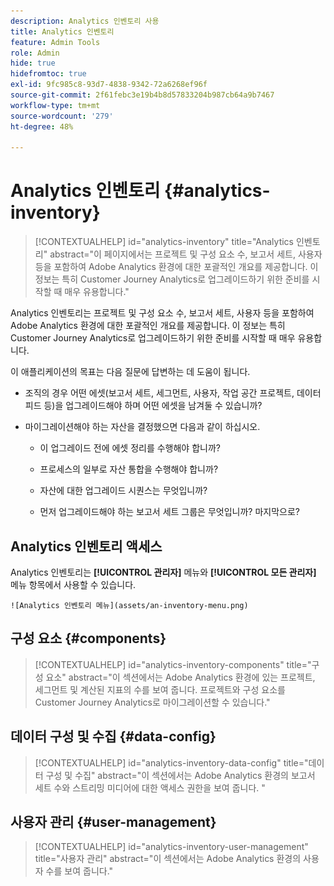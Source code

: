 ```yaml
---
description: Analytics 인벤토리 사용
title: Analytics 인벤토리
feature: Admin Tools
role: Admin
hide: true
hidefromtoc: true
exl-id: 9fc985c8-93d7-4838-9342-72a6268ef96f
source-git-commit: 2f61febc3e19b4b8d57833204b987cb64a9b7467
workflow-type: tm+mt
source-wordcount: '279'
ht-degree: 48%

---
```


# Analytics 인벤토리 {#analytics-inventory}

<!-- markdownlint-disable MD034 -->

>[!CONTEXTUALHELP]
>id="analytics-inventory"
>title="Analytics 인벤토리"
>abstract="이 페이지에서는 프로젝트 및 구성 요소 수, 보고서 세트, 사용자 등을 포함하여 Adobe Analytics 환경에 대한 포괄적인 개요를 제공합니다. 이 정보는 특히 Customer Journey Analytics로 업그레이드하기 위한 준비를 시작할 때 매우 유용합니다."

<!-- markdownlint-enable MD034 -->

Analytics 인벤토리는 프로젝트 및 구성 요소 수, 보고서 세트, 사용자 등을 포함하여 Adobe Analytics 환경에 대한 포괄적인 개요를 제공합니다. 이 정보는 특히 Customer Journey Analytics로 업그레이드하기 위한 준비를 시작할 때 매우 유용합니다.

이 애플리케이션의 목표는 다음 질문에 답변하는 데 도움이 됩니다.

* 조직의 경우 어떤 에셋(보고서 세트, 세그먼트, 사용자, 작업 공간 프로젝트, 데이터 피드 등)을 업그레이드해야 하며 어떤 에셋을 남겨둘 수 있습니까?

* 마이그레이션해야 하는 자산을 결정했으면 다음과 같이 하십시오.

   * 이 업그레이드 전에 에셋 정리를 수행해야 합니까?

   * 프로세스의 일부로 자산 통합을 수행해야 합니까?

   * 자산에 대한 업그레이드 시퀀스는 무엇입니까?

   * 먼저 업그레이드해야 하는 보고서 세트 그룹은 무엇입니까? 마지막으로?

## Analytics 인벤토리 액세스

Analytics 인벤토리는 **[!UICONTROL 관리자]** 메뉴와 **[!UICONTROL 모든 관리자]** 메뉴 항목에서 사용할 수 있습니다.

    ![Analytics 인벤토리 메뉴](assets/an-inventory-menu.png)


## 구성 요소 {#components}

<!-- markdownlint-disable MD034 -->

>[!CONTEXTUALHELP]
>id="analytics-inventory-components"
>title="구성 요소"
>abstract="이 섹션에서는 Adobe Analytics 환경에 있는 프로젝트, 세그먼트 및 계산된 지표의 수를 보여 줍니다. 프로젝트와 구성 요소를 Customer Journey Analytics로 마이그레이션할 수 있습니다."

<!-- markdownlint-enable MD034 -->


## 데이터 구성 및 수집 {#data-config}

<!-- markdownlint-disable MD034 -->

>[!CONTEXTUALHELP]
>id="analytics-inventory-data-config"
>title="데이터 구성 및 수집"
>abstract="이 섹션에서는 Adobe Analytics 환경의 보고서 세트 수와 스트리밍 미디어에 대한 액세스 권한을 보여 줍니다. "

<!-- markdownlint-enable MD034 -->


## 사용자 관리 {#user-management}

<!-- markdownlint-disable MD034 -->

>[!CONTEXTUALHELP]
>id="analytics-inventory-user-management"
>title="사용자 관리"
>abstract="이 섹션에서는 Adobe Analytics 환경의 사용자 수를 보여 줍니다."

<!-- markdownlint-enable MD034 -->

